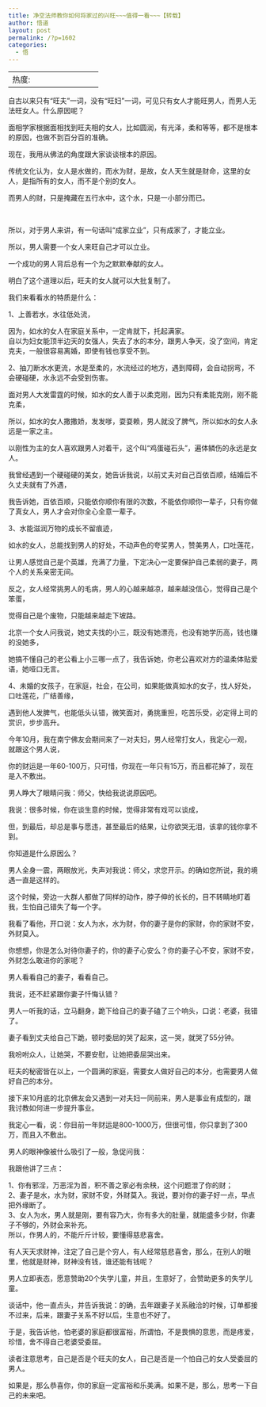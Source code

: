 ```yaml
---
title: 净空法师教你如何将家过的兴旺~~~值得一看~~~【转载】
author: 悟道
layout: post
permalink: /?p=1602
categories:
  - 悟
---
```

<table>
  <tr cellpadding=0><td>
    热度:
  </td><td cellpadding=0><img src='http://210.75.224.29/wordpress/wp-content/plugins/statpresscn/images/sun.gif' width=10 height=10 border=0 /></td><td cellpadding=0><img src='http://210.75.224.29/wordpress/wp-content/plugins/statpresscn/images/sun_dark.gif' width=10 height=10 border=0 /></td><td cellpadding=0><img src='http://210.75.224.29/wordpress/wp-content/plugins/statpresscn/images/sun_dark.gif' width=10 height=10 border=0 /></td><td cellpadding=0><img src='http://210.75.224.29/wordpress/wp-content/plugins/statpresscn/images/sun_dark.gif' width=10 height=10 border=0 /></td><td cellpadding=0><img src='http://210.75.224.29/wordpress/wp-content/plugins/statpresscn/images/sun_dark.gif' width=10 height=10 border=0 /></td></tr>
</table>

自古以来只有“旺夫”一词，没有“旺妇”一词，可见只有女人才能旺男人，而男人无法旺女人。什么原因呢？

面相学家根据面相找到旺夫相的女人，比如圆润，有光泽，柔和等等，都不是根本的原因，也做不到百分百的准确。

现在，我用从佛法的角度跟大家谈谈根本的原因。

传统文化认为，女人是水做的，而水为财，是故，女人天生就是财命，这里的女人，是指所有的女人，而不是个别的女人。

而男人的财，只是掩藏在五行水中，这个水，只是一小部分而已。

&nbsp;

所以，对于男人来讲，有一句话叫“成家立业”，只有成家了，才能立业。

所以，男人需要一个女人来旺自己才可以立业。

一个成功的男人背后总有一个为之默默奉献的女人。

明白了这个道理以后，旺夫的女人就可以大批复制了。

我们来看看水的特质是什么：

1、上善若水，水往低处流，

因为，如水的女人在家庭关系中，一定肯就下，托起满家。  
自以为妇女能顶半边天的女强人，失去了水的本分，跟男人争天，没了空间，肯定克夫，一般很容易离婚，即使有钱也享受不到。

2、抽刀断水水更流，水是至柔的，水流经过的地方，遇到障碍，会自动拐弯，不会硬碰硬，水永远不会受到伤害。

面对男人大发雷霆的时候，如水的女人善于以柔克刚，因为只有柔能克刚，刚不能克柔，

所以，如水的女人撒撒娇，发发嗲，耍耍赖，男人就没了脾气，所以如水的女人永远是一家之主。

以刚性为主的女人喜欢跟男人对着干，这个叫“鸡蛋碰石头”，遍体鳞伤的永远是女人。

我曾经遇到一个硬碰硬的美女，她告诉我说，以前丈夫对自己百依百顺，结婚后不久丈夫就有了外遇，

我告诉她，百依百顺，只能依你顺你有限的次数，不能依你顺你一辈子，只有你做了真女人，男人才会对你全心全意一辈子。

3、水能滋润万物的成长不留痕迹，

如水的女人，总能找到男人的好处，不动声色的夸奖男人，赞美男人，口吐莲花，

让男人感觉自己是个英雄，充满了力量，下定决心一定要保护自己柔弱的妻子，两个人的关系亲密无间。

反之，女人经常挑男人的毛病，男人的心越来越凉，越来越没信心，觉得自己是个笨蛋，

觉得自己是个废物，只能越来越走下坡路。

北京一个女人问我说，她丈夫找的小三，既没有她漂亮，也没有她学历高，钱也赚的没她多，

她搞不懂自己的老公看上小三哪一点了，我告诉她，你老公喜欢对方的温柔体贴爱语，她哑口无言。

4、未婚的女孩子，在家庭，社会，在公司，如果能做真如水的女子，找人好处，口吐莲花，广结善缘，

遇到他人发脾气，也能低头认错，微笑面对，勇挑重担，吃苦乐受，必定得上司的赏识，步步高升。

今年10月，我在南宁佛友会期间来了一对夫妇，男人经常打女人，我定心一观，就跟这个男人说，

你的财运是一年60-100万，只可惜，你现在一年只有15万，而且都花掉了，现在是入不敷出。

男人睁大了眼睛问我：师父，快给我说说原因吧。

我说：很多时候，你在谈生意的时候，觉得非常有戏可以谈成，

但，到最后，却总是事与愿违，甚至最后的结果，让你欲哭无泪，该拿的钱你拿不到。

你知道是什么原因么？

男人全身一震，两眼放光，失声对我说：师父，求您开示。的确如您所说，我的境遇一直是这样的。

这个时候，旁边一大群人都做了同样的动作，脖子伸的长长的，目不转睛地盯着我，生怕自己错失了每一个字。

我看了看他，开口说：女人为水，水为财，你的妻子是你的家财，你的家财不安，外财莫入。

你想想，你是怎么对待你妻子的，你的妻子心安么？你的妻子心不安，家财不安，外财怎么敢进你的家呢？

男人看看自己的妻子，看看自己。

我说，还不赶紧跟你妻子忏悔认错？

男人一听我的话，立马翻身，跪下给自己的妻子磕了三个响头，口说：老婆，我错了。

妻子看到丈夫给自己下跪，顿时委屈的哭了起来，这一哭，就哭了55分钟。

我吩咐众人，让她哭，不要安慰，让她把委屈哭出来。

旺夫的秘密皆在以上，一个圆满的家庭，需要女人做好自己的本分，也需要男人做好自己的本分。

接下来10月底的北京佛友会又遇到一对夫妇一同前来，男人是事业有成型的，跟我讨教如何进一步提升事业。

我定心一看，说：你目前一年财运是800-1000万，但很可惜，你只拿到了300万，而且入不敷出。

男人的眼神像被什么吸引了一般，急促问我：

我跟他讲了三点：

1、你有邪淫，万恶淫为首，积不善之家必有余秧，这个问题泄了你的财；  
2、妻子是水，水为财，家财不安，外财莫入。我说，要对你的妻子好一点，早点把外缘断了。  
3、女人为水，男人就是刚，要有容乃大，你有多大的肚量，就能盛多少财，你妻子不够的，外财会来补充。  
所以，作男人的，不能斤斤计较，要懂得慈悲喜舍。

有人天天求财神，注定了自己是个穷人，有人经常慈悲喜舍，那么，在别人的眼里，他就是财神，财神没有钱，谁还能有钱呢？

男人立即表态，愿意赞助20个失学儿童，并且，生意好了，会赞助更多的失学儿童。

谈话中，他一直点头，并告诉我说：的确，去年跟妻子关系融洽的时候，订单都接不过来，后来，跟妻子关系不好以后，生意也不好了。

于是，我告诉他，怕老婆的家庭都很富裕，所谓怕，不是畏惧的意思，而是疼爱，珍惜，舍不得自己老婆受委屈。

读者注意思考，自己是否是个旺夫的女人，自己是否是一个怕自己的女人受委屈的男人。

如果是，那么恭喜你，你的家庭一定富裕和乐美满。如果不是，那么，思考一下自己的未来吧。
